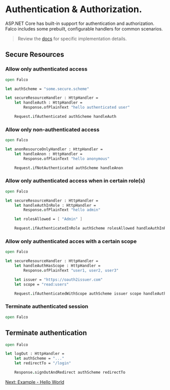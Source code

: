 # Authentication & Authorization.

ASP.NET Core has built-in support for authentication and authorization. Falco includes some prebuilt, configurable handlers for common scenarios.

> Review the [docs](https://docs.microsoft.com/en-us/aspnet/core/security/authentication) for specific implementation details.

## Secure Resources

### Allow only authenticated access

```fsharp
open Falco

let authScheme = "some.secure.scheme"

let secureResourceHandler : HttpHandler =
    let handleAuth : HttpHandler =
        Response.ofPlainText "hello authenticated user"

    Request.ifAuthenticated authScheme handleAuth
```


### Allow only non-authenticated access

```fsharp
open Falco

let anonResourceOnlyHandler : HttpHandler =
    let handleAnon : HttpHandler =
        Response.ofPlainText "hello anonymous"

    Request.ifNotAuthenticated authScheme handleAnon
```


### Allow only authenticated access when in certain role(s)

```fsharp
open Falco

let secureResourceHandler : HttpHandler =
    let handleAuthInRole : HttpHandler =
        Response.ofPlainText "hello admin"

    let rolesAllowed = [ "Admin" ]

    Request.ifAuthenticatedInRole authScheme rolesAllowed handleAuthInRole
```


### Allow only authenticated acces with a certain scope

```fsharp
open Falco

let secureResourceHandler : HttpHandler =
    let handleAuthHasScope : HttpHandler =
        Response.ofPlainText "user1, user2, user3"

    let issuer = "https://oauth2issuer.com"
    let scope = "read:users"

    Request.ifAuthenticatedWithScope authScheme issuer scope handleAuthHasScope
```

### Terminate authenticated session

```fsharp
open Falco
```

## Terminate authentication

```fsharp
open Falco

let logOut : HttpHandler =
    let authScheme = "..."
    let redirectTo = "/login"

    Response.signOutAndRedirect authScheme redirectTo
```

[Next: Example - Hello World](example-hello-world.md)

